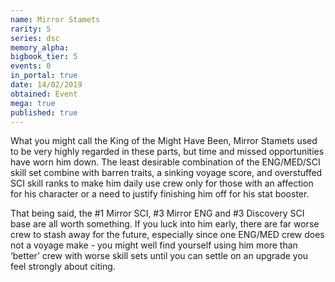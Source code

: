 ```yaml
---
name: Mirror Stamets
rarity: 5
series: dsc
memory_alpha:
bigbook_tier: 5
events: 0
in_portal: true
date: 14/02/2019
obtained: Event
mega: true
published: true
---
```


What you might call the King of the Might Have Been, Mirror Stamets used to be very highly regarded in these parts, but time and missed opportunities have worn him down. The least desirable combination of the ENG/MED/SCI skill set combine with barren traits, a sinking voyage score, and overstuffed SCI skill ranks to make him daily use crew only for those with an affection for his character or a need to justify finishing him off for his stat booster.

That being said, the #1 Mirror SCI, #3 Mirror ENG and #3 Discovery SCI base are all worth something. If you luck into him early, there are far worse crew to stash away for the future, especially since one ENG/MED crew does not a voyage make - you might well find yourself using him more than ‘better’ crew with worse skill sets until you can settle on an upgrade you feel strongly about citing.

